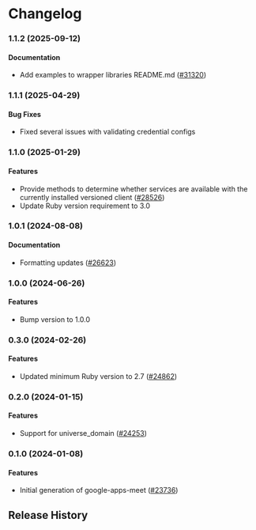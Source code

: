 # Changelog

### 1.1.2 (2025-09-12)

#### Documentation

* Add examples to wrapper libraries README.md ([#31320](https://github.com/googleapis/google-cloud-ruby/issues/31320)) 

### 1.1.1 (2025-04-29)

#### Bug Fixes

* Fixed several issues with validating credential configs 

### 1.1.0 (2025-01-29)

#### Features

* Provide methods to determine whether services are available with the currently installed versioned client ([#28526](https://github.com/googleapis/google-cloud-ruby/issues/28526)) 
* Update Ruby version requirement to 3.0 

### 1.0.1 (2024-08-08)

#### Documentation

* Formatting updates ([#26623](https://github.com/googleapis/google-cloud-ruby/issues/26623)) 

### 1.0.0 (2024-06-26)

#### Features

* Bump version to 1.0.0 

### 0.3.0 (2024-02-26)

#### Features

* Updated minimum Ruby version to 2.7 ([#24862](https://github.com/googleapis/google-cloud-ruby/issues/24862)) 

### 0.2.0 (2024-01-15)

#### Features

* Support for universe_domain ([#24253](https://github.com/googleapis/google-cloud-ruby/issues/24253)) 

### 0.1.0 (2024-01-08)

#### Features

* Initial generation of google-apps-meet ([#23736](https://github.com/googleapis/google-cloud-ruby/issues/23736)) 

## Release History
